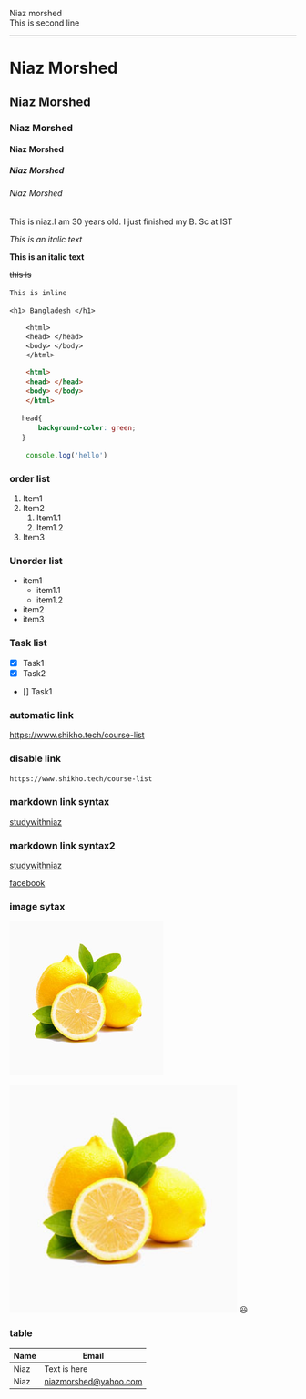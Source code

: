 <!--markdown tutorial-->

Niaz morshed<br/>
This is second line

---

# Niaz Morshed
## Niaz Morshed
### Niaz Morshed
#### Niaz Morshed
##### Niaz Morshed
###### Niaz Morshed

<p>This is niaz.I am 30 years old. I just finished my B. Sc at IST</p>


_This is an italic text_

__This is an italic text__

~~this is~~

`This is inline`

`<h1> Bangladesh </h1>`

```
    <html>
    <head> </head>
    <body> </body>
    </html>

```

```html
    <html>
    <head> </head>
    <body> </body>
    </html>

```
```css
   head{
       background-color: green;
   }

```

```javascript
    console.log('hello')

```
 
 ### order list

 1. Item1
 2. Item2
    1. Item1.1
    2. Item1.2
 3. Item3
  

   ### Unorder list

   - item1
        - item1.1
        - item1.2
   - item2
   - item3

 ### Task list

 - [x] Task1
 - [x] Task2
 - [] Task1


  ### automatic link
  https://www.shikho.tech/course-list


  ### disable link

  `https://www.shikho.tech/course-list`



   ### markdown link syntax

   [studywithniaz](https://www.shikho.tech/course-list)



 ### markdown link syntax2

   [studywithniaz][websitelink]

   [facebook][facebooklink]



   <!-- all link is heare -->

  [websitelink]: https://www.shikho.tech/course-list 

  [facebooklink]: https://www.facebook.com/


  ### image sytax

  ![profile](./images/fruits.jpg)



  <img src="./images/fruits.jpg" width="400" title="profile image">
  😃


    
 ### table

 | Name | Email |
 |----| -----|
 | Niaz | Text is here |
 | Niaz | niazmorshed@yahoo.com |